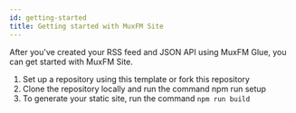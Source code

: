 ```yaml
---
id: getting-started
title: Getting started with MuxFM Site
---
```


After you've created your RSS feed and JSON API using MuxFM Glue, you can get started with MuxFM Site.

1. Set up a repository using this template or fork this repository
2. Clone the repository locally and run the command npm run setup
3. To generate your static site, run the command `npm run build`
